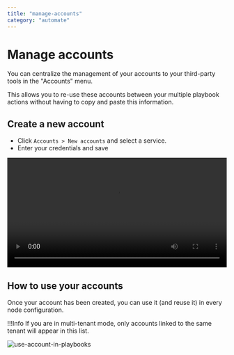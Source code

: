 ```yaml
---
title: "manage-accounts"
category: "automate"
---
```

# Manage accounts

You can centralize the management of your accounts to your third-party tools in the "Accounts" menu.

This allows you to re-use these accounts between your multiple playbook actions without having to copy and paste this information.


## Create a new account

- Click ```Accounts > New accounts``` and select a service.
- Enter your credentials and save

<video controls width="100%">
    <source src="/assets/operation_center/playbooks/playbooks-create-account.mp4">
</video>

## How to use your accounts

Once your account has been created, you can use it (and reuse it) in every node configuration.

!!!Info
    If you are in multi-tenant mode, only accounts linked to the same tenant will appear in this list.


![use-account-in-playbooks](/assets/operation_center/playbooks/use-account-in-playbooks.png)

